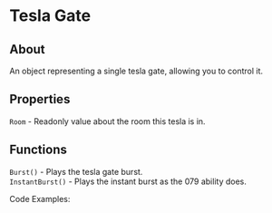 # Tesla Gate

## About
An object representing a single tesla gate, allowing you to control it.

## Properties
`Room` - Readonly value about the room this tesla is in.

## Functions
`Burst()` - Plays the tesla gate burst.<br>
`InstantBurst()` - Plays the instant burst as the 079 ability does.<br>

Code Examples:

```lua

```